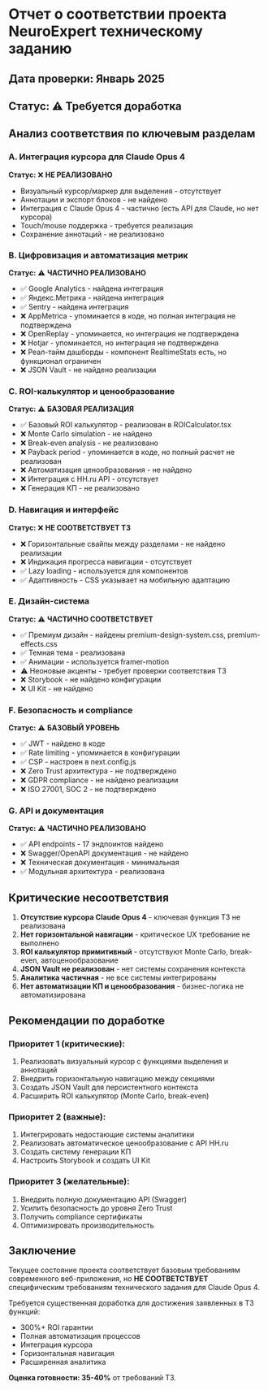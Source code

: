 # Отчет о соответствии проекта NeuroExpert техническому заданию

## Дата проверки: Январь 2025

## Статус: ⚠️ Требуется доработка

## Анализ соответствия по ключевым разделам

### A. Интеграция курсора для Claude Opus 4
**Статус:** ❌ **НЕ РЕАЛИЗОВАНО**
- Визуальный курсор/маркер для выделения - отсутствует
- Аннотации и экспорт блоков - не найдено
- Интеграция с Claude Opus 4 - частично (есть API для Claude, но нет курсора)
- Touch/mouse поддержка - требуется реализация
- Сохранение аннотаций - не реализовано

### B. Цифровизация и автоматизация метрик
**Статус:** ⚠️ **ЧАСТИЧНО РЕАЛИЗОВАНО**
- ✅ Google Analytics - найдена интеграция
- ✅ Яндекс.Метрика - найдена интеграция
- ✅ Sentry - найдена интеграция
- ❌ AppMetrica - упоминается в коде, но полная интеграция не подтверждена
- ❌ OpenReplay - упоминается, но интеграция не подтверждена
- ❌ Hotjar - упоминается, но интеграция не подтверждена
- ❌ Реал-тайм дашборды - компонент RealtimeStats есть, но функционал ограничен
- ❌ JSON Vault - не найдено реализации

### C. ROI-калькулятор и ценообразование
**Статус:** ⚠️ **БАЗОВАЯ РЕАЛИЗАЦИЯ**
- ✅ Базовый ROI калькулятор - реализован в ROICalculator.tsx
- ❌ Monte Carlo simulation - не найдено
- ❌ Break-even analysis - не реализовано
- ❌ Payback period - упоминается в коде, но полный расчет не реализован
- ❌ Автоматизация ценообразования - не найдено
- ❌ Интеграция с HH.ru API - отсутствует
- ❌ Генерация КП - не реализовано

### D. Навигация и интерфейс
**Статус:** ❌ **НЕ СООТВЕТСТВУЕТ ТЗ**
- ❌ Горизонтальные свайпы между разделами - не найдено реализации
- ❌ Индикация прогресса навигации - отсутствует
- ✅ Lazy loading - используется для компонентов
- ✅ Адаптивность - CSS указывает на мобильную адаптацию

### E. Дизайн-система
**Статус:** ⚠️ **ЧАСТИЧНО СООТВЕТСТВУЕТ**
- ✅ Премиум дизайн - найдены premium-design-system.css, premium-effects.css
- ✅ Темная тема - реализована
- ✅ Анимации - используется framer-motion
- ⚠️ Неоновые акценты - требует проверки соответствия ТЗ
- ❌ Storybook - не найдено конфигурации
- ❌ UI Kit - не найдено

### F. Безопасность и compliance
**Статус:** ⚠️ **БАЗОВЫЙ УРОВЕНЬ**
- ✅ JWT - найдено в коде
- ✅ Rate limiting - упоминается в конфигурации
- ✅ CSP - настроен в next.config.js
- ❌ Zero Trust архитектура - не подтверждено
- ❌ GDPR compliance - не найдено реализации
- ❌ ISO 27001, SOC 2 - не подтверждено

### G. API и документация
**Статус:** ⚠️ **ЧАСТИЧНО РЕАЛИЗОВАНО**
- ✅ API endpoints - 17 эндпоинтов найдено
- ❌ Swagger/OpenAPI документация - не найдено
- ❌ Техническая документация - минимальная
- ✅ Модульная архитектура - реализована

## Критические несоответствия

1. **Отсутствие курсора Claude Opus 4** - ключевая функция ТЗ не реализована
2. **Нет горизонтальной навигации** - критическое UX требование не выполнено
3. **ROI калькулятор примитивный** - отсутствуют Monte Carlo, break-even, автоценообразование
4. **JSON Vault не реализован** - нет системы сохранения контекста
5. **Аналитика частичная** - не все системы интегрированы
6. **Нет автоматизации КП и ценообразования** - бизнес-логика не автоматизирована

## Рекомендации по доработке

### Приоритет 1 (критические):
1. Реализовать визуальный курсор с функциями выделения и аннотаций
2. Внедрить горизонтальную навигацию между секциями
3. Создать JSON Vault для персистентного контекста
4. Расширить ROI калькулятор (Monte Carlo, break-even)

### Приоритет 2 (важные):
1. Интегрировать недостающие системы аналитики
2. Реализовать автоматическое ценообразование с API HH.ru
3. Создать систему генерации КП
4. Настроить Storybook и создать UI Kit

### Приоритет 3 (желательные):
1. Внедрить полную документацию API (Swagger)
2. Усилить безопасность до уровня Zero Trust
3. Получить compliance сертификаты
4. Оптимизировать производительность

## Заключение

Текущее состояние проекта соответствует базовым требованиям современного веб-приложения, но **НЕ СООТВЕТСТВУЕТ** специфическим требованиям технического задания для Claude Opus 4. 

Требуется существенная доработка для достижения заявленных в ТЗ функций:
- 300%+ ROI гарантии
- Полная автоматизация процессов
- Интеграция курсора
- Горизонтальная навигация
- Расширенная аналитика

**Оценка готовности: 35-40%** от требований ТЗ.